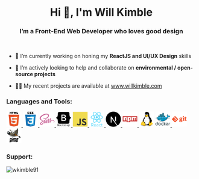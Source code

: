 <h1 align="center">Hi 👋, I'm Will Kimble</h1>
<h3 align="center">I’m a Front-End Web Developer who loves good design</h3>
<br>

- 🌱 I’m currently working on honing my **ReactJS and UI/UX Design** skills

- 🤝 I’m actively looking to help and collaborate on **environmental / open-source projects**

- 👨‍💻 My recent projects are available at www.willkimble.com

<h3 align="left">Languages and Tools:</h3>
<p align="left"> 
   <a href="https://www.w3.org/html/" target="_blank" rel="noreferrer"> <img src="https://raw.githubusercontent.com/devicons/devicon/master/icons/html5/html5-original-wordmark.svg" alt="html5" width="40" height="40"/> </a> 
  <a href="https://www.w3schools.com/css/" target="_blank" rel="noreferrer"> <img src="https://raw.githubusercontent.com/devicons/devicon/master/icons/css3/css3-original-wordmark.svg" alt="css3" width="40" height="40"/> </a> 
    <a href="https://sass-lang.com" target="_blank" rel="noreferrer"> <img src="https://raw.githubusercontent.com/devicons/devicon/master/icons/sass/sass-original.svg" alt="sass" width="40" height="40"/> </a>
  <a href="https://getbootstrap.com" target="_blank" rel="noreferrer"> <img src="https://raw.githubusercontent.com/devicons/devicon/master/icons/bootstrap/bootstrap-plain-wordmark.svg" alt="bootstrap" width="40" height="40"/> </a>
  <a href="https://developer.mozilla.org/en-US/docs/Web/JavaScript" target="_blank" rel="noreferrer"> <img src="https://raw.githubusercontent.com/devicons/devicon/master/icons/javascript/javascript-original.svg" alt="javascript" width="40" height="40"/> </a> 
<a href="https://react.dev/" target="_blank" rel="noreferrer"> <img src="https://github.com/devicons/devicon/blob/master/icons/react/react-original-wordmark.svg" alt="react.js" width="40" height="40"/> </a> 
  <a href="https://nextjs.org/" target="_blank" rel="noreferrer"> <img src="https://github.com/devicons/devicon/blob/master/icons/nextjs/nextjs-original.svg" alt="next.js" width="40" height="40"/> </a> 
<a href="https://www.npmjs.com/" target="_blank" rel="noreferrer"> <img src="https://raw.githubusercontent.com/devicons/devicon/master/icons/npm/npm-original-wordmark.svg" alt="npm" width="40" height="40"/> </a>  
  <a href="https://www.linux.org/" target="_blank" rel="noreferrer"> <img src="https://raw.githubusercontent.com/devicons/devicon/master/icons/linux/linux-original.svg" alt="linux" width="40" height="40"/></a> 
  <a href="https://www.docker.com/" target="_blank" rel="noreferrer"> <img src="https://raw.githubusercontent.com/devicons/devicon/master/icons/docker/docker-original-wordmark.svg" alt="docker" width="40" height="40"/> </a>
  <a href="https://git-scm.com/" target="_blank" rel="noreferrer"> <img src="https://github.com/devicons/devicon/blob/master/icons/git/git-plain-wordmark.svg" alt="git" width="40" height="40"/> </a> 
  <a href="https://www.gimp.org/" target="_blank" rel="noreferrer"> <img src="https://raw.githubusercontent.com/devicons/devicon/master/icons/gimp/gimp-original-wordmark.svg" alt="gimp" width="40" height="40"/> </a> 
 </p>
 
 <h3 align="left">Support:</h3>
<p><a href="https://www.buymeacoffee.com/wkimble91"> <img align="left" src="https://cdn.buymeacoffee.com/buttons/v2/default-yellow.png" height="50" width="210" alt="wkimble91" /></a></p><br><br>
